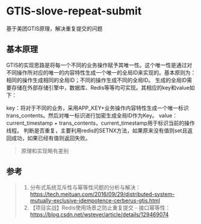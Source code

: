 # GTIS-slove-repeat-submit
基于美团GTIS原理，解决重复提交的问题


## 基本原理
GTIS的实现思路是将每一个不同的业务操作赋予其唯一性。这个唯一性是通过对不同操作所对应的唯一的内容特性生成一个唯一的全局ID来实现的。基本原则为：相同的操作生成相同的全局ID；不同的操作生成不同的全局ID。
生成的全局ID需要存储在外部存储引擎中，数据库、Redis等等均可实现。其相应的key和value如下：

key：将对于不同的业务，采用APP_KEY+业务操作内容特性生成一个唯一标识trans_contents。然后对唯一标识进行加密生成全局ID作为Key。
value：current_timestamp + trans_contents，current_timestamp用于标识当前的操作线程。
判断是否重复，主要利用redis的SETNX方法，如果原来没有值则set且返回成功，如果已经有值则返回失败。

> 原理和实现略有差别

## 参考
> 1. 分布式系统互斥性与幂等性问题的分析与解决：https://tech.meituan.com/2016/09/29/distributed-system-mutually-exclusive-idempotence-cerberus-gtis.html
> 2. 【项目实战】Redis使用场景之防止重复提交 - 接口幂等性：https://blog.csdn.net/wstever/article/details/129469074